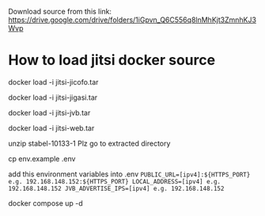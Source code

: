 Download source from this link: https://drive.google.com/drive/folders/1iGpvn_Q6C556q8lnMhKjt3ZmnhKJ3Wvp
# How to load jitsi docker source
docker load -i jitsi-jicofo.tar

docker load -i jitsi-jigasi.tar

docker load -i jitsi-jvb.tar

docker load -i jitsi-web.tar

unzip stabel-10133-1
Plz go to extracted directory

cp env.example .env

add this environment variables into .env
`PUBLIC_URL=[ipv4]:${HTTPS_PORT} e.g. 192.168.148.152:${HTTPS_PORT}
LOCAL_ADDRESS=[ipv4] e.g. 192.168.148.152
JVB_ADVERTISE_IPS=[ipv4] e.g. 192.168.148.152`

docker compose up -d

